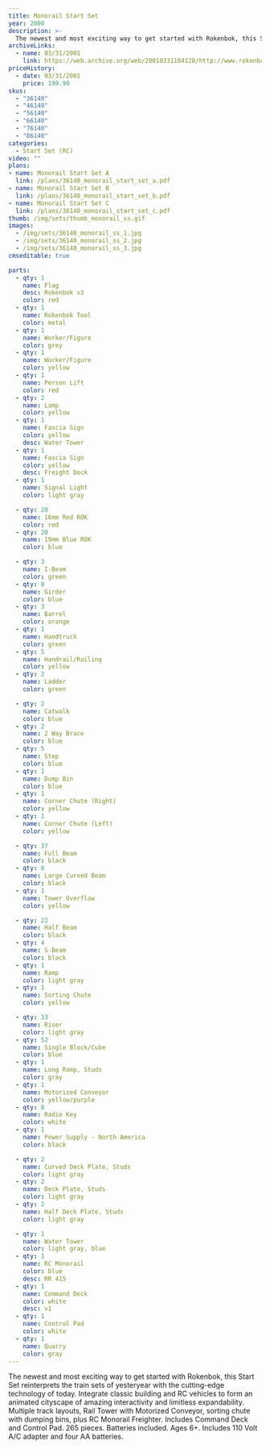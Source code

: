 ```yaml
---
title: Monorail Start Set
year: 2000
description: >-
  The newest and most exciting way to get started with Rokenbok, this Start Set reinterprets the train sets of yesteryear with the cutting-edge technology of today. Integrate classic building and RC vehicles to form an animated cityscape of amazing interactivity and limitless expandability.
archiveLinks:
  - name: 03/31/2001
    link: https://web.archive.org/web/20010331184128/http://www.rokenbok.com/catalog/pd_ss_monorail.html
priceHistory:
  - date: 03/31/2001
    price: 199.99
skus:
  - "36140"
  - "46140"
  - "56140"
  - "66140"
  - "76140"
  - "86140"
categories:
  - Start Set (RC)
video: ""
plans:
- name: Monorail Start Set A
  link: /plans/36140_monorail_start_set_a.pdf
- name: Monorail Start Set B
  link: /plans/36140_monorail_start_set_b.pdf
- name: Monorail Start Set C
  link: /plans/36140_monorail_start_set_c.pdf
thumb: /img/sets/thumb_monorail_ss.gif
images:
  - /img/sets/36140_monorail_ss_1.jpg
  - /img/sets/36140_monorail_ss_2.jpg
  - /img/sets/36140_monorail_ss_3.jpg
cmseditable: true

parts:
  - qty: 1
    name: Flag
    desc: Rokenbok v3
    color: red
  - qty: 1
    name: Rokenbok Tool
    color: metal
  - qty: 1
    name: Worker/Figure
    color: grey
  - qty: 1
    name: Worker/Figure
    color: yellow
  - qty: 1
    name: Person Lift
    color: red
  - qty: 2
    name: Lamp
    color: yellow
  - qty: 1
    name: Fascia Sign
    color: yellow
    desc: Water Tower
  - qty: 1
    name: Fascia Sign
    color: yellow
    desc: Freight Dock
  - qty: 1
    name: Signal Light
    color: light gray

  - qty: 20
    name: 16mm Red ROK
    color: red
  - qty: 20
    name: 19mm Blue ROK
    color: blue

  - qty: 3
    name: I-Beam
    color: green
  - qty: 8
    name: Girder
    color: blue
  - qty: 3
    name: Barrel
    color: orange
  - qty: 1
    name: Handtruck
    color: green
  - qty: 5
    name: Handrail/Railing
    color: yellow
  - qty: 2
    name: Ladder
    color: green

  - qty: 2
    name: Catwalk
    color: blue
  - qty: 2
    name: 2 Way Brace
    color: blue
  - qty: 5
    name: Step
    color: blue
  - qty: 1
    name: Dump Bin
    color: blue
  - qty: 1
    name: Corner Chute (Right)
    color: yellow
  - qty: 1
    name: Corner Chute (Left)
    color: yellow

  - qty: 37
    name: Full Beam
    color: black
  - qty: 8
    name: Large Curved Beam
    color: black
  - qty: 1
    name: Tower Overflow
    color: yellow

  - qty: 22
    name: Half Beam
    color: black
  - qty: 4
    name: S-Beam
    color: black
  - qty: 1
    name: Ramp
    color: light gray
  - qty: 1
    name: Sorting Chute
    color: yellow

  - qty: 33
    name: Riser
    color: light gray
  - qty: 52
    name: Single Block/Cube
    color: blue
  - qty: 1
    name: Long Ramp, Studs
    color: gray
  - qty: 1
    name: Motorized Conveyor
    color: yellow/purple
  - qty: 8
    name: Radio Key
    color: white
  - qty: 1
    name: Power Supply - North America
    color: black

  - qty: 2
    name: Curved Deck Plate, Studs
    color: light gray
  - qty: 2
    name: Deck Plate, Studs
    color: light gray
  - qty: 2
    name: Half Deck Plate, Studs
    color: light gray

  - qty: 1
    name: Water Tower
    color: light gray, blue
  - qty: 1
    name: RC Monorail
    color: blue
    desc: RR 415
  - qty: 1
    name: Command Deck
    color: white
    desc: v1
  - qty: 1
    name: Control Pad
    color: white
  - qty: 1
    name: Quarry
    color: gray
---
```

The newest and most exciting way to get started with Rokenbok, this Start Set reinterprets the train sets of yesteryear with the cutting-edge technology of today. Integrate classic building and RC vehicles to form an animated cityscape of amazing interactivity and limitless expandability. Multiple track layouts, Rail Tower with Motorized Conveyor, sorting chute with dumping bins, plus RC Monorail Freighter. Includes Command Deck and Control Pad. 265 pieces. Batteries included. Ages 6+. Includes 110 Volt A/C adapter and four AA batteries.
